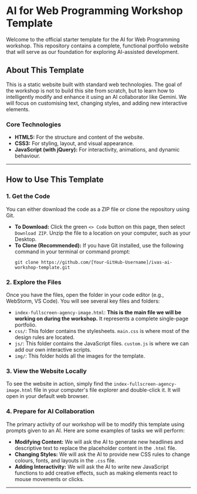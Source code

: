 # AI for Web Programming Workshop Template

Welcome to the official starter template for the AI for Web Programming workshop. This repository contains a complete, functional portfolio website that will serve as our foundation for exploring AI-assisted development.

## About This Template

This is a static website built with standard web technologies. The goal of the workshop is not to build this site from scratch, but to learn how to intelligently modify and enhance it using an AI collaborator like Gemini. We will focus on customising text, changing styles, and adding new interactive elements.

### Core Technologies
*   **HTML5:** For the structure and content of the website.
*   **CSS3:** For styling, layout, and visual appearance.
*   **JavaScript (with jQuery):** For interactivity, animations, and dynamic behaviour.

---

## How to Use This Template

### 1. Get the Code

You can either download the code as a ZIP file or clone the repository using Git.

*   **To Download:** Click the green `<> Code` button on this page, then select `Download ZIP`. Unzip the file to a location on your computer, such as your Desktop.
*   **To Clone (Recommended):** If you have Git installed, use the following command in your terminal or command prompt:
    ```
    git clone https://github.com/[Your-GitHub-Username]/ivas-ai-workshop-template.git
    ```

### 2. Explore the Files

Once you have the files, open the folder in your code editor (e.g., WebStorm, VS Code). You will see several key files and folders:

*   `index-fullscreen-agency-image.html`: **This is the main file we will be working on during the workshop.** It represents a complete single-page portfolio.
*   `css/`: This folder contains the stylesheets. `main.css` is where most of the design rules are located.
*   `js/`: This folder contains the JavaScript files. `custom.js` is where we can add our own interactive scripts.
*   `img/`: This folder holds all the images for the template.

### 3. View the Website Locally

To see the website in action, simply find the `index-fullscreen-agency-image.html` file in your computer's file explorer and double-click it. It will open in your default web browser.

### 4. Prepare for AI Collaboration

The primary activity of our workshop will be to modify this template using prompts given to an AI. Here are some examples of tasks we will perform:

*   **Modifying Content:** We will ask the AI to generate new headlines and descriptive text to replace the placeholder content in the `.html` file.
*   **Changing Styles:** We will ask the AI to provide new CSS rules to change colours, fonts, and layouts in the `.css` file.
*   **Adding Interactivity:** We will ask the AI to write new JavaScript functions to add creative effects, such as making elements react to mouse movements or clicks.

---


